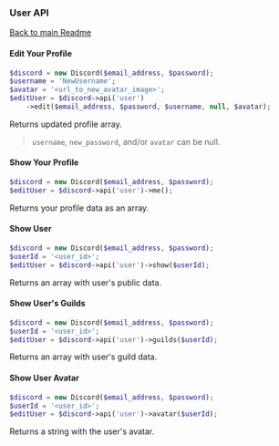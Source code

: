 ### User API
[Back to main Readme](README.md)

#### Edit Your Profile

```php
$discord = new Discord($email_address, $password);
$username = 'NewUsername';
$avatar = '<url_to_new_avatar_image>';
$editUser = $discord->api('user')
    ->edit($email_address, $password, $username, null, $avatar);
```

Returns updated profile array.

> `username`, `new_password`, and/or `avatar` can be null.

#### Show Your Profile

```php
$discord = new Discord($email_address, $password);
$editUser = $discord->api('user')->me();
```

Returns your profile data as an array.

#### Show User

```php
$discord = new Discord($email_address, $password);
$userId = '<user_id>';
$editUser = $discord->api('user')->show($userId);
```

Returns an array with user's public data.

#### Show User's Guilds

```php
$discord = new Discord($email_address, $password);
$userId = '<user_id>';
$editUser = $discord->api('user')->guilds($userId);
```

Returns an array with user's guild data.

#### Show User Avatar

```php
$discord = new Discord($email_address, $password);
$userId = '<user_id>';
$editUser = $discord->api('user')->avatar($userId);
```

Returns a string with the user's avatar.

